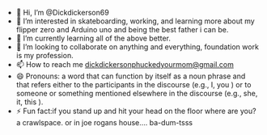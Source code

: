 - 👋 Hi, I’m @Dickdickerson69
- 👀 I’m interested in skateboarding, working, and learning more about my flipper zero and Arduino uno and being the best father i can be.
- 🌱 I’m currently learning all of the above better.
- 💞️ I’m looking to collaborate on anything and everything, foundation work is my profession.
- 📫 How to reach me dickdickersonphuckedyourmom@gmail.com
- 😄 Pronouns: a word that can function by itself as a noun phrase and that refers either to the participants in the discourse (e.g., I, you ) or to someone or something mentioned elsewhere in the discourse (e.g., she, it, this ).
- ⚡ Fun fact:if you stand up and hit your head on the floor where are you? a crawlspace. or in joe rogans house.... ba-dum-tsss

<!---
Dickdickerson69/Dickdickerson69 is a ✨ special ✨ repository because its `README.md` (this file) appears on your GitHub profile.
You can click the Preview link to take a look at your changes.
--->
